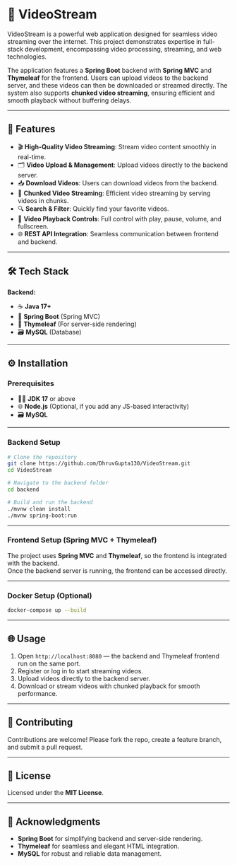 # 🎥 VideoStream  

VideoStream is a powerful web application designed for seamless video streaming over the internet. This project demonstrates expertise in full-stack development, encompassing video processing, streaming, and web technologies.  

The application features a **Spring Boot** backend with **Spring MVC** and **Thymeleaf** for the frontend. Users can upload videos to the backend server, and these videos can then be downloaded or streamed directly. The system also supports **chunked video streaming**, ensuring efficient and smooth playback without buffering delays.  

---

## 🚀 Features  

- 🎬 **High-Quality Video Streaming**: Stream video content smoothly in real-time.  
- 🗂️ **Video Upload & Management**: Upload videos directly to the backend server.  
- 📥 **Download Videos**: Users can download videos from the backend.  
- 🧩 **Chunked Video Streaming**: Efficient video streaming by serving videos in chunks.  
- 🔍 **Search & Filter**: Quickly find your favorite videos.  
- 🎥 **Video Playback Controls**: Full control with play, pause, volume, and fullscreen.  
- 🌐 **REST API Integration**: Seamless communication between frontend and backend.  

---

## 🛠️ Tech Stack  

**Backend:**  
- ☕ **Java 17+**  
- 🌱 **Spring Boot** (Spring MVC)  
- 🌿 **Thymeleaf** (For server-side rendering)  
- 🗃️ **MySQL** (Database)  

---

## ⚙️ Installation  

### Prerequisites  

- 🧑‍💻 **JDK 17** or above  
- 🌐 **Node.js** (Optional, if you add any JS-based interactivity)  
- 🗃️ **MySQL**  

---

### Backend Setup  

```bash
# Clone the repository
git clone https://github.com/DhruvGupta130/VideoStream.git
cd VideoStream

# Navigate to the backend folder
cd backend

# Build and run the backend
./mvnw clean install
./mvnw spring-boot:run
```

---

### Frontend Setup (Spring MVC + Thymeleaf)  

The project uses **Spring MVC** and **Thymeleaf**, so the frontend is integrated with the backend.  
Once the backend server is running, the frontend can be accessed directly.  

---

### Docker Setup (Optional)  

```bash
docker-compose up --build
```

---

## 🌐 Usage  

1. Open `http://localhost:8080` — the backend and Thymeleaf frontend run on the same port.  
2. Register or log in to start streaming videos.  
3. Upload videos directly to the backend server.  
4. Download or stream videos with chunked playback for smooth performance.  

---

## 📝 Contributing  

Contributions are welcome! Please fork the repo, create a feature branch, and submit a pull request.  

---

## 📜 License  

Licensed under the **MIT License**.  

---

## 🙏 Acknowledgments  

- **Spring Boot** for simplifying backend and server-side rendering.  
- **Thymeleaf** for seamless and elegant HTML integration.  
- **MySQL** for robust and reliable data management.  
